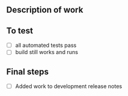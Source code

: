Description of work
-------------------

To test
-------
- [ ] all automated tests pass
- [ ] build still works and runs

Final steps
-----------
- [ ] Added work to development release notes
